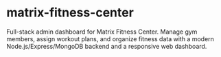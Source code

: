 # matrix-fitness-center
Full-stack admin dashboard for Matrix Fitness Center. Manage gym members, assign workout plans, and organize fitness data with a modern Node.js/Express/MongoDB backend and a responsive web dashboard.
